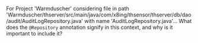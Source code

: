 For Project 'Warmduscher' considering file in path 'Warmduscher/thserver/src/main/java/com/x8ing/thsensor/thserver/db/dao/audit/AuditLogRepository.java' with name 'AuditLogRepository.java'... 
What does the `@Repository` annotation signify in this context, and why is it important to include it?